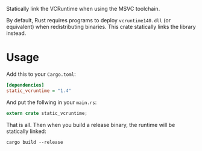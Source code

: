 Statically link the VCRuntime when using the MSVC toolchain.

By default, Rust requires programs to deploy `vcruntime140.dll`
(or equivalent) when redistributing binaries. This crate statically links
the library instead.

# Usage

Add this to your `Cargo.toml`:

```ini
[dependencies]
static_vcruntime = "1.4"
```

And put the follwing in your `main.rs`:

```rust
extern crate static_vcruntime;
```

That is all. Then when you build a release binary, the runtime will be statically linked:
```text
cargo build --release
```
